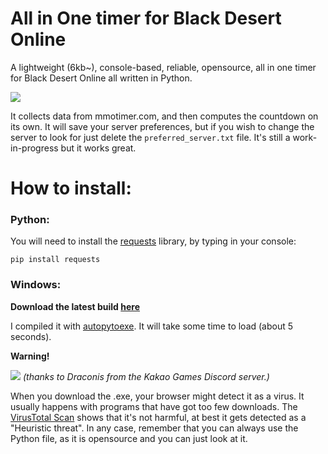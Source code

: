 # All in One timer for Black Desert Online
A lightweight (6kb~), console-based, reliable, opensource, all in one timer for Black Desert Online all written in Python.

![](https://i.imgur.com/FQJNMDr.png)

It collects data from mmotimer.com, and then computes the countdown on its own.
It will save your server preferences, but if you wish to change the server to look for just delete the `preferred_server.txt` file.
It's still a work-in-progress but it works great.

# How to install:

### **Python**:
You will need to install the [requests](https://pypi.org/project/requests/ "requests") library, by typing in your console:

`pip install requests`



### **Windows**:
**Download the latest build [here](https://github.com/AlessioScarlet/All_in_One-timer-for-BDO/raw/main/AIO-Timer.exe)**

I compiled it with [autopytoexe](https://pypi.org/project/auto-py-to-exe/).
It will take some time to load (about 5 seconds).

**Warning!**

![](https://i.imgur.com/JBWicq5.png)
*(thanks to Draconis from the Kakao Games Discord server.)*

When you download the .exe, your browser might detect it as a virus. It usually happens with programs that have got too few downloads.
The [VirusTotal Scan](https://www.virustotal.com/gui/file/2c3bdc41b30eefce8abb6f27264f18c3731686317f1dc2c9d7a91e1736bd0048/detection) shows that it's not harmful, at best it gets detected as a "Heuristic threat".
In any case, remember that you can always use the Python file, as it is opensource and you can just look at it.
